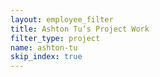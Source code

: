 ```yaml
---
layout: employee_filter
title: Ashton Tu’s Project Work
filter_type: project
name: ashton-tu
skip_index: true
---
```

